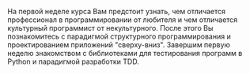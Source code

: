 На первой неделе курса Вам предстоит узнать, чем отличается профессионал в программировании от любителя и чем отличается культурный программист от некультурного. После этого Вы познакомитесь с парадигмой структурного программирования и проектированием приложений "сверху-вниз". Завершим первую неделю знакомством с библиотеками для тестирования программ в Python и парадигмой разработки TDD.
